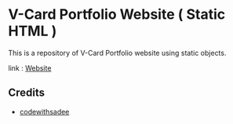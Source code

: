 # V-Card Portfolio Website  ( Static HTML )

This is a repository of V-Card Portfolio website using static objects.

link : [Website](https://sachdev27.github.io)

## Credits

- [codewithsadee](https://github.com/codewithsadee)
